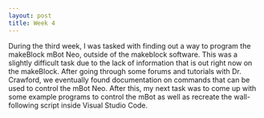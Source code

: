 ```yaml
---
layout: post
title: Week 4
---
```


During the third week, I was tasked with finding out a way to program the makeBlock mBot Neo, outside of the makeblock software. This was a slightly difficult task due to the lack of information that is out right now on the makeBlock. After going through some forums and tutorials with Dr. Crawford, we eventually found documentation on commands that can be used to control the mBot Neo. After this, my next task was to come up with some example programs to control the mBot as well as recreate the wall-following script inside Visual Studio Code.
